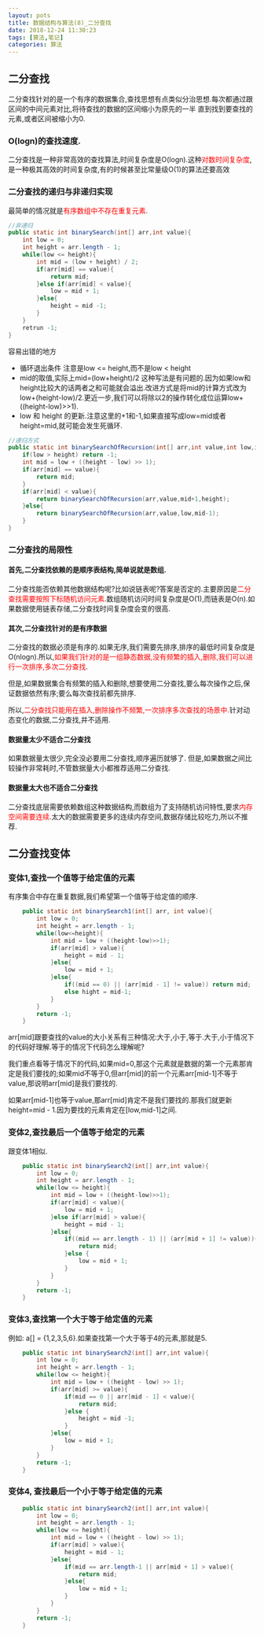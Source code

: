 ```yaml
---
layout: pots
title: 数据结构与算法(8)_二分查找
date: 2018-12-24 11:30:23
tags: [算法,笔记]
categories: 算法
---
```

## 二分查找
二分查找针对的是一个有序的数据集合,查找思想有点类似分治思想.每次都通过跟区间的中间元素对比,将待查找的数据的区间缩小为原先的一半 直到找到要查找的元素,或者区间被缩小为0.

<!-- more -->

### O(logn)的查找速度.
二分查找是一种非常高效的查找算法,时间复杂度是O(logn).这种<font color=red>对数时间复杂度</font>,是一种极其高效的时间复杂度,有的时候甚至比常量级O(1)的算法还要高效

### 二分查找的递归与非递归实现

最简单的情况就是<font color=red>有序数组中不存在重复元素</font>.

```java
//非递归
public static int binarySearch(int[] arr,int value){
	int low = 0;
	int height = arr.length - 1;
	while(low <= height){
		int mid = (low + height) / 2;
		if(arr[mid] == value){
			return mid;
		}else if(arr[mid] < value){
			low = mid + 1;
		}else{
			height = mid -1;
		}
	}
	retrun -1;
}
```

容易出错的地方

* 循环退出条件 注意是low <= height,而不是low < height
* mid的取值,实际上mid=(low+height)/2 这种写法是有问题的.因为如果low和height比较大的话两者之和可能就会溢出.改进方式是将mid的计算方式改为low+(height-low)/2.更近一步,我们可以将除以2的操作转化成位运算low+((height-low)>>1).
* low 和 height 的更新.注意这里的+1和-1,如果直接写成low=mid或者height=mid,就可能会发生死循环.


```java
//递归方式
public static int binarySearchOfRecursion(int[] arr,int value,int low,int height){
	if(low > height) return -1;
	int mid = low + ((height - low) >> 1);
	if(arr[mid] == value){
		return mid;
	}
	if(arr[mid] < value){
		return binarySearchOfRecursion(arr,value,mid+1,height);
	}else{
		return binarySearchOfRecursion(arr,value,low,mid-1);
	}
}
```

### 二分查找的局限性

#### 首先,二分查找依赖的是顺序表结构,简单说就是数组.
二分查找能否依赖其他数据结构呢?比如说链表呢?答案是否定的.主要原因是<font color=red>二分查找需要按照下标随机访问元素</font>.数组随机访问时间复杂度是O(1),而链表是O(n).如果数据使用链表存储,二分查找时间复杂度会变的很高.

#### 其次,二分查找针对的是有序数据
二分查找的数据必须是有序的.如果无序,我们需要先排序,排序的最低时间复杂度是O(nlogn).所以,<font color=red>如果我们针对的是一组静态数据,没有频繁的插入,删除,我们可以进行一次排序,多次二分查找</font>.

但是,如果数据集合有频繁的插入和删除,想要使用二分查找,要么每次操作之后,保证数据依然有序;要么每次查找前都先排序.

所以,<font color=red>二分查找只能用在插入,删除操作不频繁,一次排序多次查找的场景中.</font>针对动态变化的数据,二分查找,并不适用.

#### 数据量太少不适合二分查找
如果数据量太很少,完全没必要用二分查找,顺序遍历就够了. 但是,如果数据之间比较操作非常耗时,不管数据量大小都推荐适用二分查找.

#### 数据量太大也不适合二分查找
二分查找底层需要依赖数组这种数据结构,而数组为了支持随机访问特性,要求<font color=red>内存空间需要连续</font>.太大的数据需要更多的连续内存空间,数据存储比较吃力,所以不推荐.

## 二分查找变体

### 变体1,查找一个值等于给定值的元素
有序集合中存在重复数据,我们希望第一个值等于给定值的顺序.

```java
	public static int binarySearch1(int[] arr, int value){
		int low = 0;
		int height = arr.length - 1;
		while(low<=height){
			int mid = low + ((height-low)>>1);
			if(arr[mid] > value){
				height = mid - 1;
			}else{
				low = mid + 1;
			}else{
				if((mid == 0) || (arr[mid - 1] != value)) return mid;
				else hight = mid-1;
			}
		}
		return -1;
	}
```

arr[mid]跟要查找的value的大小关系有三种情况:大于,小于,等于.大于,小于情况下的代码好理解.等于的情况下代码怎么理解呢?

我们重点看等于情况下的代码,如果mid=0,那这个元素就是数据的第一个元素那肯定是我们要找的;如果mid不等于0,但arr[mid]的前一个元素arr[mid-1]不等于value,那说明arr[mid]是我们要找的.

如果arr[mid-1]也等于value,那arr[mid]肯定不是我们要找的.那我们就更新height=mid - 1.因为要找的元素肯定在[low,mid-1]之间.

### 变体2,查找最后一个值等于给定的元素
跟变体1相似.

```java
	public static int binarySearch2(int[] arr,int value){
		int low = 0;
		int height = arr.length - 1;
		while(low <= height){
			int mid = low + ((height-low)>>1);
			if(arr[mid] < value){
				low = mid + 1;
			}else if(arr[mid] > value){
				height = mid - 1;
			}else{
				if((mid == arr.length - 1) || (arr[mid + 1] != value)){
					return mid;
				}else {
					low = mid + 1;
				}
			}
		}
		return -1;
	}
```

### 变体3,查找第一个大于等于给定值的元素
例如: a[] = {1,2,3,5,6}.如果查找第一个大于等于4的元素,那就是5.

```java
	public static int binarySearch2(int[] arr,int value){
		int low = 0;
		int height = arr.length - 1;
		while(low <= height){
			int mid = low + ((height - low) >> 1);
			if(arr[mid] >= value){
				if(mid == 0 || arr[mid - 1] < value){
					return mid;
				}else {
					height = mid -1;
				}
			}else{
				low = mid + 1;
			}
		}
		return -1;
	}
```

### 变体4, 查找最后一个小于等于给定值的元素
```java
	public static int binarySearch2(int[] arr,int value){
		int low = 0;
		int height = arr.length - 1;
		while(low <= height){
			int mid = low + ((height - low) >> 1);
			if(arr[mid] > value){
				height = mid - 1;
			}else{
				if(mid == arr.length-1 || arr[mid + 1] > value){
					return mid;
				}else{
					low = mid + 1;
				}
			}
		}
		return -1;
	}
```
